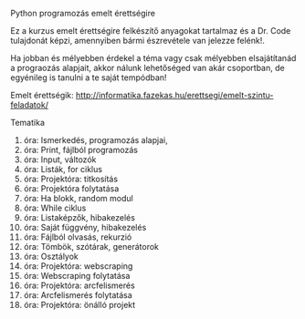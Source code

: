 Python programozás emelt érettségire

Ez a kurzus emelt érettségire felkészítő anyagokat tartalmaz és a Dr. Code tulajdonát képzi, amennyiben bármi észrevétele van jelezze felénk!.

Ha jobban és mélyebben érdekel a téma vagy csak mélyebben elsajátítanád a prograozás alapjait, akkor nálunk lehetőséged van akár csoportban, de egyénileg is tanulni a te saját tempódban!

Emelt érettségik: http://informatika.fazekas.hu/erettsegi/emelt-szintu-feladatok/


Tematika
1. óra:  Ismerkedés, programozás alapjai, 
2. óra:  Print, fájlból programozás
3. óra:  Input, változók
4. óra:  Listák, for ciklus
5. óra:  Projektóra: titkosítás
6. óra:  Projektóra folytatása
7. óra:  Ha blokk, random modul
8. óra:  While ciklus
9. óra:  Listaképzők, hibakezelés
10. óra:  Saját függvény, hibakezelés
11. óra:  Fájlból olvasás, rekurzió
12. óra:  Tömbök, szótárak, generátorok
13. óra:  Osztályok
14. óra:  Projektóra: webscraping
15. óra:  Webscraping folytatása
16. óra:  Projektóra: arcfelismerés
17. óra:  Arcfelismerés folytatása
18. óra:  Projektóra: önálló projekt
